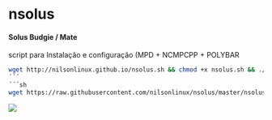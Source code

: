# nsolus
#### Solus Budgie / Mate
script para 
Instalação e configuração (MPD + NCMPCPP + POLYBAR
```sh
wget http://nilsonlinux.github.io/nsolus.sh && chmod +x nsolus.sh && ./nsolus.sh
´´´
´´´sh
wget https://raw.githubusercontent.com/nilsonlinux/nsolus/master/nsolus.sh && chmod +x nsolus.sh && ./nsolus.sh
```
![](https://i.ibb.co/wCbzrMB/nsolus.png)
